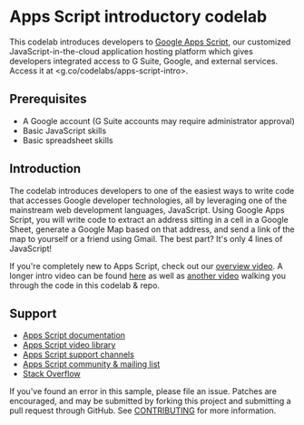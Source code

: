 # Apps Script introductory codelab

This codelab introduces developers to [Google Apps Script](https://developers.google.com/apps-script), our customized JavaScript-in-the-cloud application hosting platform which gives developers integrated access to G Suite, Google, and external services. Access it at <g.co/codelabs/apps-script-intro>.

## Prerequisites

- A Google account (G Suite accounts may require administrator approval)
- Basic JavaScript skills
- Basic spreadsheet skills

## Introduction

The codelab introduces developers to one of the easiest ways to write code that accesses Google developer technologies, all by leveraging one of the mainstream web development languages, JavaScript. Using Google Apps Script, you will write code to extract an address sitting in a cell in a Google Sheet, generate a Google Map based on that address, and send a link of the map to yourself or a friend using Gmail. The best part? It's only 4 lines of JavaScript!

If you're completely new to Apps Script, check out our [overview video](http://youtu.be/xUm0Q6XrcY8). A longer intro video can be found [here](http://goo.gl/1sXeuD) as well as [another video](http://goo.gl/oAzBN9) walking you through the code in this codelab & repo.

## Support

- [Apps Script documentation](https://developers.google.com/apps-script)
- [Apps Script video library](https://developers.google.com/apps-script/guides/videos)
- [Apps Script support channels](https://developers.google.com/apps-script/support)
- [Apps Script community & mailing list](http://groups.google.com/group/google-apps-script-community)
- [Stack Overflow](http://stackoverflow.com/questions/tagged/google-apps-script)

If you've found an error in this sample, please file an issue. Patches are encouraged, and may be submitted by forking this project and submitting a pull request through GitHub. See [CONTRIBUTING](CONTRIBUTING.md) for more information.
